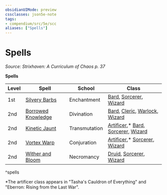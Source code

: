 ```yaml
---
obsidianUIMode: preview
cssclasses: json5e-note
tags:
- compendium/src/5e/scc
aliases: ["Spells"]
---
```

# Spells
*Source: Strixhaven: A Curriculum of Chaos p. 37* 

**Spells**

| Level | Spell | School | Class |
|-------|-------|--------|-------|
| 1st | [Silvery Barbs](/Systems/5e/spells/silvery-barbs-scc.md) | Enchantment | [Bard](/Systems/5e/classes/bard.md), [Sorcerer](/Systems/5e/classes/sorcerer.md), [Wizard](/Systems/5e/classes/wizard.md) |
| 2nd | [Borrowed Knowledge](/Systems/5e/spells/borrowed-knowledge-scc.md) | Divination | [Bard](/Systems/5e/classes/bard.md), [Cleric](/Systems/5e/classes/cleric.md), [Warlock](/Systems/5e/classes/warlock.md), [Wizard](/Systems/5e/classes/wizard.md) |
| 2nd | [Kinetic Jaunt](/Systems/5e/spells/kinetic-jaunt-scc.md) | Transmutation | [Artificer](/Systems/5e/classes/artificer-tce.md),* [Bard](/Systems/5e/classes/bard.md), [Sorcerer](/Systems/5e/classes/sorcerer.md), [Wizard](/Systems/5e/classes/wizard.md) |
| 2nd | [Vortex Warp](/Systems/5e/spells/vortex-warp-scc.md) | Conjuration | [Artificer](/Systems/5e/classes/artificer-tce.md),* [Sorcerer](/Systems/5e/classes/sorcerer.md), [Wizard](/Systems/5e/classes/wizard.md) |
| 2nd | [Wither and Bloom](/Systems/5e/spells/wither-and-bloom-scc.md) | Necromancy | [Druid](/Systems/5e/classes/druid.md), [Sorcerer](/Systems/5e/classes/sorcerer.md), [Wizard](/Systems/5e/classes/wizard.md) |
^spells

*The artificer class appears in "Tasha's Cauldron of Everything" and "Eberron: Rising from the Last War".